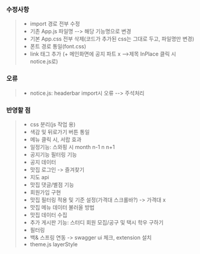 ### 수정사항
> - import 경로 전부 수정
> - 기존 App.js 파일명 --> 해당 기능명으로 변경
> - 기본 App.css 전부 삭제(코드가 추가된 css는 그대로 두고, 파일명만 변경)
> - 폰트 경로 통일(font.css)
> - link 태그 추가
> (+ 메인화면에 공지 파트 x -->제목 InPlace 클릭 시 notice.js로)

### 오류
> - notice.js: headerbar import시 오류 --> <headerbar/> 주석처리

### 반영할 점
> - css 분리(js 작업 용)
> - 색감 및 뒤로가기 버튼 통일
> - 메뉴 클릭 시, 서랍 효과
> - 일정기능: 스와핑 시 month n-1 n n+1
> - 공지기능 필터링 기능 
> - 공지 데이터 
> - 맛집 로그인 -> 즐겨찾기 
> - 지도 api
> - 맛집 댓글/별점 기능
> - 회원가입 구현
> - 맛집 필터링 적용 및 기준 설정(가격대 스크롤바?) -> 가격대 x
> - 맛집 메뉴 데이터 불러올 방법
> - 맛집 데이터 수집 
> - 추가 게시판 기능: 스터디 회원 모집/공구 및 택시 학우 구하기
>- 필터링 
> - 백& 스프링 연동 -> swagger ui 체크, extension 설치 
> - theme.js layerStyle 
